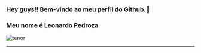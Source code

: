 ### Hey guys!! Bem-vindo ao meu perfil do Github.👋
### Meu nome é Leonardo Pedroza

![tenor](https://user-images.githubusercontent.com/49344443/178110475-8a71fdb6-153a-4f66-bc3c-f6480659ac51.gif)

<hr>
